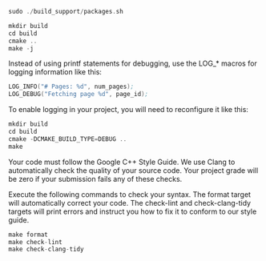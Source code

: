 
```asm
sudo ./build_support/packages.sh

mkdir build
cd build
cmake ..
make -j
```


Instead of using printf statements for debugging, use the LOG_* macros for logging information like this:


```asm
LOG_INFO("# Pages: %d", num_pages);
LOG_DEBUG("Fetching page %d", page_id);
```

To enable logging in your project, you will need to reconfigure it like this:

```asm
mkdir build
cd build
cmake -DCMAKE_BUILD_TYPE=DEBUG ..
make
```

Your code must follow the Google C++ Style Guide. We use Clang to automatically check the quality of your source code. 
Your project grade will be zero if your submission fails any of these checks.

Execute the following commands to check your syntax. The format target will automatically correct your code.
The check-lint and check-clang-tidy targets will print errors and instruct you how to fix it to conform to our style guide.
```asm
make format
make check-lint
make check-clang-tidy
```
